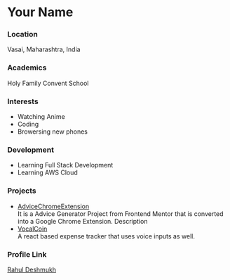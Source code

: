 # Your Name

### Location

Vasai, Maharashtra, India

### Academics

Holy Family Convent School

### Interests

- Watching Anime
- Coding
- Browersing new phones

### Development

- Learning Full Stack Development
- Learning AWS Cloud

### Projects

- [AdviceChromeExtension](https://github.com/Rahul-1611/AdviceChromeExtension) <br>
It is a Advice Generator Project from Frontend Mentor that is converted into a Google Chrome Extension. Description
- [VocalCoin](https://github.com/Rahul-1611/VocalCoin) <br>
A react based expense tracker that uses voice inputs as well.

### Profile Link

[Rahul Deshmukh](https://github.com/Rahul-1611)